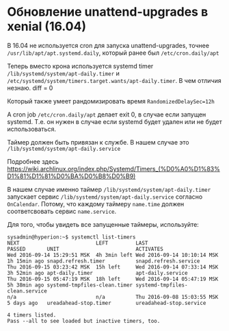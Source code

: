 # Обновление unattend-upgrades в xenial (16.04)

В 16.04 не используется cron для запуска unattend-upgrades, точнее `/usr/lib/apt/apt.systemd.daily`, который ранее был `/etc/cron.daily/apt`

Теперь вместо крона используется systemd timer `/lib/systemd/system/apt-daily.timer` и `/etc/systemd/system/timers.target.wants/apt-daily.timer`. В чем отличия незнаю. diff = 0

Который также умеет рандомизировать время `RandomizedDelaySec=12h`

А cron job `/etc/cron.daily/apt` делает exit 0, в случае если запущен systemd. Т.е. он нужен в случае если systemd будет удален или не будет использоваться.

Таймер должен быть привязан к службе. В нашем случае это `/lib/systemd/system/apt-daily.service`

Подробнее здесь https://wiki.archlinux.org/index.php/Systemd/Timers_(%D0%A0%D1%83%D1%81%D1%81%D0%BA%D0%B8%D0%B9)

В нашем случае именно таймер `/lib/systemd/system/apt-daily.timer` запускает сервис `/lib/systemd/system/apt-daily.service` согласно `OnCalendar`. Потому, что каждому таймеру `name.time` должен соответсвовать сервис `name.service`.

Для того, чтобы увидеть все запущенные таймеры, используйте:

```
sysadmin@hyperion:~$ systemctl list-timers
NEXT                         LEFT         LAST                         PASSED       UNIT                         ACTIVATES
Wed 2016-09-14 15:29:51 MSK  4h 3min left Wed 2016-09-14 10:10:14 MSK  1h 15min ago snapd.refresh.timer          snapd.refresh.service
Thu 2016-09-15 03:23:42 MSK  15h left     Wed 2016-09-14 07:33:14 MSK  3h 52min ago apt-daily.timer              apt-daily.service
Thu 2016-09-15 05:47:19 MSK  18h left     Wed 2016-09-14 05:47:19 MSK  5h 38min ago systemd-tmpfiles-clean.timer systemd-tmpfiles-clean.service
n/a                          n/a          Thu 2016-09-08 15:03:55 MSK  5 days ago   ureadahead-stop.timer        ureadahead-stop.service

4 timers listed.
Pass --all to see loaded but inactive timers, too.

```
